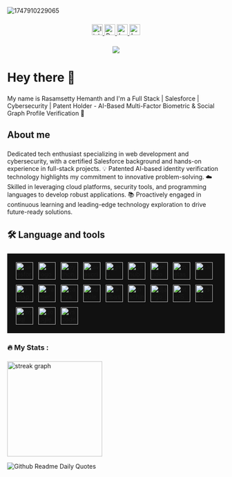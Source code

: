 ![1747910229065](https://github.com/user-attachments/assets/4bab5498-50c8-4b7d-bfcf-cceb53c9b86a)
###

<div align="center">
  <a href="https://www.linkedin.com/in/rasamsettyhemanth" target="_blank">
    <img src="https://img.shields.io/static/v1?message=LinkedIn&logo=linkedin&label=&color=0077B5&logoColor=white&labelColor=&style=for-the-badge" height="25" alt="linkedin logo"  />
  </a>
  <a href="https://rhemanth.netlify.app/" target="_blank">
    <img src="https://img.shields.io/static/v1?message=Portfolio&logo=dribbble&label=&color=EA4C89&logoColor=white&labelColor=&style=for-the-badge" height="25" alt="Portfolio logo"  />
  </a>
  <a href="https://www.hackerrank.com/profile/22jr1a43g9" target="_blank">
    <img src="https://img.shields.io/static/v1?message=HackerRank&logo=hackerrank&label=&color=2EC866&logoColor=white&labelColor=&style=for-the-badge" height="25" alt="hackerrank logo"  />
  </a>
  <a href="https://leetcode.com/u/rasamsettyhemanth/" target="_blank">
    <img src="https://img.icons8.com/?size=100&id=6cdjttfIiwc0&format=png&color=000000" height="25" alt="Leetcode Logo"  />
  </a>
  
</div>

###

<div align="center">
  <img src="https://visitor-badge.laobi.icu/badge?page_id=rhemanth832.rhemanth832&"  />
</div>

###

<h1 align="left">Hey there 👋</h1>

###

<p align="left">My name is Rasamsetty Hemanth and I'm a Full Stack | Salesforce | Cybersecurity | Patent Holder - AI-Based Multi-Factor Biometric & Social Graph Profile Verification 🚀</p>

###

<h2 align="left">About me</h2>

###

<p align="left">
Dedicated tech enthusiast specializing in web development and cybersecurity, with a certified Salesforce background and hands-on experience in full-stack projects.  
💡 Patented AI-based identity verification technology highlights my commitment to innovative problem-solving.  
☁️ Skilled in leveraging cloud platforms, security tools, and programming languages to develop robust applications.  
📚 Proactively engaged in continuous learning and leading-edge technology exploration to drive future-ready solutions.  
</p>


###

<h2 align="left">🛠 Language and tools</h2>

###

<div align="left">
  <div style="background:#111; padding:20px; display:flex; flex-wrap:wrap; gap:12px;">

  <!-- Salesforce -->
  <img src="https://a.sfdcstatic.com/shared/images/c360-nav/salesforce-with-type-logo.svg" height="40" alt="salesforce logo" />

  <!-- C -->
  <img src="https://cdn.jsdelivr.net/gh/devicons/devicon/icons/c/c-original.svg" height="40" alt="c logo" />

  <!-- Python -->
  <img src="https://cdn.jsdelivr.net/gh/devicons/devicon/icons/python/python-original.svg" height="40" alt="python logo" />

  <!-- JavaScript -->
  <img src="https://cdn.jsdelivr.net/gh/devicons/devicon/icons/javascript/javascript-original.svg" height="40" alt="javascript logo" />

  <!-- GNU -->
  <img src="https://www.gnu.org/graphics/heckert_gnu.transp.small.png" height="40" alt="gnu logo" />

  <!-- GitHub -->
  <img src="https://cdn.jsdelivr.net/gh/devicons/devicon/icons/github/github-original.svg" height="40" alt="github logo" />

  <!-- Windows 11 -->
  <img src="https://upload.wikimedia.org/wikipedia/commons/5/5f/Windows_11_logo.svg" height="40" alt="windows11 logo" />

  <!-- Metasploit -->
  <img src="https://avatars.githubusercontent.com/u/373633?s=200&v=4" height="40" alt="metasploit logo" />

  <!-- Kali Linux -->
  <img src="https://upload.wikimedia.org/wikipedia/commons/2/2b/Kali-dragon-icon.svg" height="40" alt="kali linux logo" />

  <!-- Nmap -->
  <img src="https://nmap.org/images/sitelogo-nmap.svg" height="40" alt="nmap logo" />

  <!-- Framer -->
  <img src="https://seeklogo.com/images/F/framer-logo-DA1E33CAA1-seeklogo.com.png" height="40" alt="framer logo" />

  <!-- Canva -->
  <img src="https://upload.wikimedia.org/wikipedia/commons/thumb/b/bb/Canva_Logo.svg/2560px-Canva_Logo.svg.png" height="40" alt="canva logo" />

  <!-- Bubble.io -->
  <img src="https://upload.wikimedia.org/wikipedia/commons/3/37/Bubble_Logo.png" height="40" alt="bubble.io logo" />

  <!-- Firebase -->
  <img src="https://cdn.jsdelivr.net/gh/devicons/devicon/icons/firebase/firebase-plain.svg" height="40" alt="firebase logo" />

  <!-- AI / Brain -->
  <img src="https://cdn-icons-png.flaticon.com/512/4149/4149670.png" height="40" alt="machine learning logo" />

  <!-- Django -->
  <img src="https://cdn.jsdelivr.net/gh/devicons/devicon/icons/django/django-plain.svg" height="40" alt="django logo" />

  <!-- HTML5 -->
  <img src="https://cdn.jsdelivr.net/gh/devicons/devicon/icons/html5/html5-original.svg" height="40" alt="html5 logo" />

  <!-- CSS3 -->
  <img src="https://cdn.jsdelivr.net/gh/devicons/devicon/icons/css3/css3-original.svg" height="40" alt="css3 logo" />

  <!-- MySQL -->
  <img src="https://cdn.jsdelivr.net/gh/devicons/devicon/icons/mysql/mysql-original.svg" height="40" alt="mysql logo" />

  <!-- Google Cloud -->
  <img src="https://cdn.jsdelivr.net/gh/devicons/devicon/icons/googlecloud/googlecloud-original.svg" height="40" alt="googlecloud logo" />

  <!-- VS Code -->
  <img src="https://cdn.jsdelivr.net/gh/devicons/devicon/icons/vscode/vscode-original.svg" height="40" alt="vscode logo" />

</div>


###

<h3 align="left">🔥   My Stats :</h3>

###
<div>
  <img src="https://streak-stats.demolab.com?user=rhemanth832&locale=en&mode=daily&theme=dark&hide_border=false&border_radius=5&order=3" height="220" alt="streak graph"  />
</div>

![Github Readme Daily Quotes](https://readme-daily-quotes.vercel.app/api?theme=dark)
